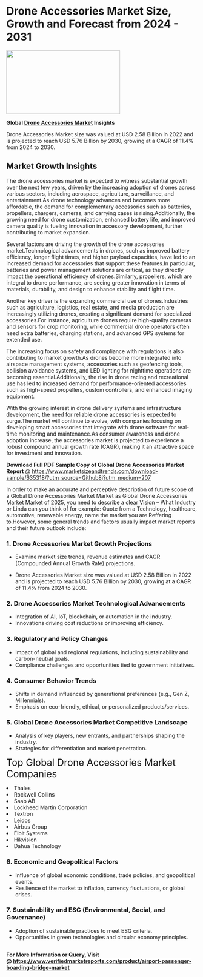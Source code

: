 <H1>Drone Accessories Market Size, Growth and Forecast from 2024 - 2031</H1><img class="aligncenter size-medium wp-image-584254" src="https://thirdeyenews.in/wp-content/uploads/2024/09/Global-Market-Research-300x168.jpeg" alt="" width="300" height="168" /><p><strong>Global&nbsp;<a href="https://www.marketsizeandtrends.com/download-sample/635318/?utm_source=Github8j?utm_medium=207">Drone Accessories Market</a> Insights</strong></p><p>Drone Accessories Market size was valued at USD 2.58 Billion in 2022 and is projected to reach USD 5.76 Billion by 2030, growing at a CAGR of 11.4% from 2024 to 2030.</p><p><h2>Market Growth Insights</h2> <p>The drone accessories market is expected to witness substantial growth over the next few years, driven by the increasing adoption of drones across various sectors, including aerospace, agriculture, surveillance, and entertainment.As drone technology advances and becomes more affordable, the demand for complementary accessories such as batteries, propellers, chargers, cameras, and carrying cases is rising.Additionally, the growing need for drone customization, enhanced battery life, and improved camera quality is fueling innovation in accessory development, further contributing to market expansion.</p> <p>Several factors are driving the growth of the drone accessories market.Technological advancements in drones, such as improved battery efficiency, longer flight times, and higher payload capacities, have led to an increased demand for accessories that support these features.In particular, batteries and power management solutions are critical, as they directly impact the operational efficiency of drones.Similarly, propellers, which are integral to drone performance, are seeing greater innovation in terms of materials, durability, and design to enhance stability and flight time.</p> <p>Another key driver is the expanding commercial use of drones.Industries such as agriculture, logistics, real estate, and media production are increasingly utilizing drones, creating a significant demand for specialized accessories.For instance, agriculture drones require high-quality cameras and sensors for crop monitoring, while commercial drone operators often need extra batteries, charging stations, and advanced GPS systems for extended use.</p> <p>The increasing focus on safety and compliance with regulations is also contributing to market growth.As drones become more integrated into airspace management systems, accessories such as geofencing tools, collision avoidance systems, and LED lighting for nighttime operations are becoming essential.Additionally, the rise in drone racing and recreational use has led to increased demand for performance-oriented accessories such as high-speed propellers, custom controllers, and enhanced imaging equipment.</p> <p>With the growing interest in drone delivery systems and infrastructure development, the need for reliable drone accessories is expected to surge.The market will continue to evolve, with companies focusing on developing smart accessories that integrate with drone software for real-time monitoring and maintenance.As consumer awareness and drone adoption increase, the accessories market is projected to experience a robust compound annual growth rate (CAGR), making it an attractive space for investment and innovation.</p> <p><span class=""><strong>Download Full PDF Sample Copy of Global Drone Accessories Market Report</strong> @ <a href="https://www.marketsizeandtrends.com/download-sample/635318/?utm_source=Github8j?utm_medium=207" target="_blank">https://www.marketsizeandtrends.com/download-sample/635318/?utm_source=Github8j?utm_medium=207</a></span></p><p>In order to make an accurate and perceptive description of future scope of a Global&nbsp;Drone Accessories Market Market as Global&nbsp;Drone Accessories Market Market of 2025, you need to describe a clear Vision &ndash; What Industry or Linda can you think of for example: Quote from a Technology, healthcare, automotive, renewable energy, name the market you are Reffering to.However, some general trends and factors usually impact market reports and their future outlook include:</p><h3>1.&nbsp;<strong>Drone Accessories Market Growth Projections</strong></h3><ul><li>Examine market size trends, revenue estimates and CAGR (Compounded Annual Growth Rate) projections.</li><li><p>Drone Accessories Market size was valued at USD 2.58 Billion in 2022 and is projected to reach USD 5.76 Billion by 2030, growing at a CAGR of 11.4% from 2024 to 2030.</p></li></ul><h3>2.&nbsp;<strong>Drone Accessories Market Technological Advancements</strong></h3><ul><li>Integration of AI, IoT, blockchain, or automation in the industry.</li><li>Innovations driving cost reductions or improving efficiency.</li></ul><h3>3.&nbsp;<strong>Regulatory and Policy Changes</strong></h3><ul><li>Impact of global and regional regulations, including sustainability and carbon-neutral goals.</li><li>Compliance challenges and opportunities tied to government initiatives.</li></ul><h3>4.&nbsp;<strong>Consumer Behavior Trends</strong></h3><ul><li>Shifts in demand influenced by generational preferences (e.g., Gen Z, Millennials).</li><li>Emphasis on eco-friendly, ethical, or personalized products/services.</li></ul><h3>5.&nbsp;<strong>Global Drone Accessories Market Competitive Landscape</strong></h3><ul><li>Analysis of key players, new entrants, and partnerships shaping the industry.</li><li>Strategies for differentiation and market penetration.</li></ul><p data-pm-slice="1 1 []"><span style="color: inherit; font-family: inherit; font-size: 25px;">Top Global Drone Accessories Market Companies</span></p><div class="" data-test-id=""><p><li>Thales</li><li> Rockwell Collins</li><li> Saab AB</li><li> Lockheed Martin Corporation</li><li> Textron</li><li> Leidos</li><li> Airbus Group</li><li> Elbit Systems</li><li> Hikvision</li><li> Dahua Technology</li></p></div><h3>6.&nbsp;<strong>Economic and Geopolitical Factors</strong></h3><ul><li>Influence of global economic conditions, trade policies, and geopolitical events.</li><li>Resilience of the market to inflation, currency fluctuations, or global crises.</li></ul><h3>7.&nbsp;<strong>Sustainability and ESG (Environmental, Social, and Governance)</strong></h3><ul><li>Adoption of sustainable practices to meet ESG criteria.</li><li>Opportunities in green technologies and circular economy principles.</li></ul><h2><strong style="font-size: 14px;">For More Information or Query, Visit @&nbsp;</strong><a style="background-color: #ffffff; font-size: 14px;" href="https://www.marketsizeandtrends.com/report/drone-accessories-market/" target="_blank">https://www.verifiedmarketreports.com/product/airport-passenger-boarding-bridge-market</a></h2>